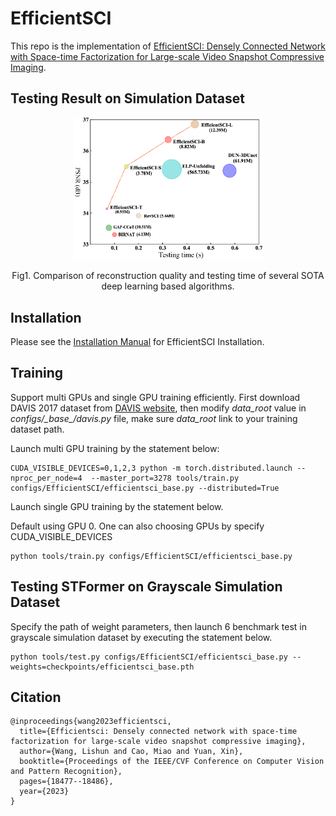 # EfficientSCI
This repo is the implementation of [EfficientSCI: Densely Connected Network with Space-time Factorization for
Large-scale Video Snapshot Compressive Imaging](https://openaccess.thecvf.com/content/CVPR2023/html/Wang_EfficientSCI_Densely_Connected_Network_With_Space-Time_Factorization_for_Large-Scale_Video_CVPR_2023_paper.html).

## Testing Result on Simulation Dataset
<div align="center">
  <img src="docs/psnr_time.png" width=60% />  
  
  Fig1. Comparison of reconstruction quality and testing time of several SOTA deep learning based algorithms.
</div>

## Installation
Please see the [Installation Manual](docs/install.md) for EfficientSCI Installation. 

## Training 
Support multi GPUs and single GPU training efficiently. First download DAVIS 2017 dataset from [DAVIS website](https://davischallenge.org/), then modify *data_root* value in *configs/\_base_/davis.py* file, make sure *data_root* link to your training dataset path.

Launch multi GPU training by the statement below:

```
CUDA_VISIBLE_DEVICES=0,1,2,3 python -m torch.distributed.launch --nproc_per_node=4  --master_port=3278 tools/train.py configs/EfficientSCI/efficientsci_base.py --distributed=True
```

Launch single GPU training by the statement below.

Default using GPU 0. One can also choosing GPUs by specify CUDA_VISIBLE_DEVICES

```
python tools/train.py configs/EfficientSCI/efficientsci_base.py
```

## Testing STFormer on Grayscale Simulation Dataset 
Specify the path of weight parameters, then launch 6 benchmark test in grayscale simulation dataset by executing the statement below.

```
python tools/test.py configs/EfficientSCI/efficientsci_base.py --weights=checkpoints/efficientsci_base.pth
```


## Citation

```
@inproceedings{wang2023efficientsci,
  title={Efficientsci: Densely connected network with space-time factorization for large-scale video snapshot compressive imaging},
  author={Wang, Lishun and Cao, Miao and Yuan, Xin},
  booktitle={Proceedings of the IEEE/CVF Conference on Computer Vision and Pattern Recognition},
  pages={18477--18486},
  year={2023}
}
```
